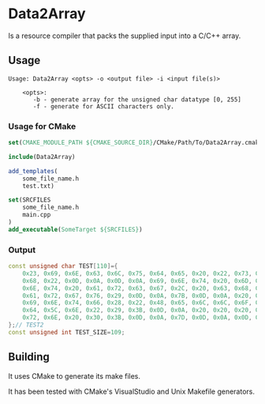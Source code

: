 # Data2Array

Is a resource compiler that packs the supplied input into a C/C++ array. 

## Usage
```
Usage: Data2Array <opts> -o <output file> -i <input file(s)>

    <opts>:
       -b - generate array for the unsigned char datatype [0, 255]
       -f - generate for ASCII characters only.
```

### Usage for CMake
```cmake
set(CMAKE_MODULE_PATH ${CMAKE_SOURCE_DIR}/CMake/Path/To/Data2Array.cmake)

include(Data2Array)

add_templates(
    some_file_name.h 
    test.txt)

set(SRCFILES 
    some_file_name.h
    main.cpp
)
add_executable(SomeTarget ${SRCFILES})

```

### Output

```cpp
const unsigned char TEST[110]={
    0x23, 0x69, 0x6E, 0x63, 0x6C, 0x75, 0x64, 0x65, 0x20, 0x22, 0x73, 0x74, 0x64, 0x69, 0x6F, 0x2E, 
    0x68, 0x22, 0x0D, 0x0A, 0x0D, 0x0A, 0x69, 0x6E, 0x74, 0x20, 0x6D, 0x61, 0x69, 0x6E, 0x28, 0x69, 
    0x6E, 0x74, 0x20, 0x61, 0x72, 0x63, 0x67, 0x2C, 0x20, 0x63, 0x68, 0x61, 0x72, 0x20, 0x2A, 0x2A, 
    0x61, 0x72, 0x67, 0x76, 0x29, 0x0D, 0x0A, 0x7B, 0x0D, 0x0A, 0x20, 0x20, 0x20, 0x20, 0x70, 0x72, 
    0x69, 0x6E, 0x74, 0x66, 0x28, 0x22, 0x48, 0x65, 0x6C, 0x6C, 0x6F, 0x20, 0x77, 0x6F, 0x72, 0x6C, 
    0x64, 0x5C, 0x6E, 0x22, 0x29, 0x3B, 0x0D, 0x0A, 0x20, 0x20, 0x20, 0x20, 0x72, 0x65, 0x74, 0x75, 
    0x72, 0x6E, 0x20, 0x30, 0x3B, 0x0D, 0x0A, 0x7D, 0x0D, 0x0A, 0x0D, 0x0A, 0x00
};// TEST2
const unsigned int TEST_SIZE=109;

```


## Building 

It uses CMake to generate its make files. 

It has been tested with CMake's VisualStudio and Unix Makefile generators.   

